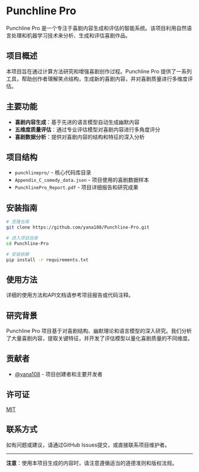 # Punchline Pro

Punchline Pro 是一个专注于喜剧内容生成和评估的智能系统。该项目利用自然语言处理和机器学习技术来分析、生成和评估喜剧作品。

## 项目概述

本项目旨在通过计算方法研究和增强喜剧创作过程。Punchline Pro 提供了一系列工具，帮助创作者理解笑点结构，生成新的喜剧内容，并对喜剧质量进行多维度评估。

## 主要功能

- **喜剧内容生成**：基于先进的语言模型自动生成幽默内容
- **五维度质量评估**：通过专业评估模型对喜剧内容进行多角度评分
- **喜剧数据分析**：提供对喜剧内容的结构和特征的深入分析

## 项目结构

- `punchlinepro/` - 核心代码库目录
- `Appendix_C_comedy_data.json` - 项目使用的喜剧数据样本
- `PunchlinePro_Report.pdf` - 项目详细报告和研究成果

## 安装指南

```bash
# 克隆仓库
git clone https://github.com/yana108/Punchline-Pro.git

# 进入项目目录
cd Punchline-Pro

# 安装依赖
pip install -r requirements.txt
```

## 使用方法

详细的使用方法和API文档请参考项目报告或代码注释。

## 研究背景

Punchline Pro 项目基于对喜剧结构、幽默理论和语言模型的深入研究。我们分析了大量喜剧内容，提取关键特征，并开发了评估模型以量化喜剧质量的不同维度。

## 贡献者

- [@yana108](https://github.com/yana108) - 项目创建者和主要开发者

## 许可证

[MIT](LICENSE)

## 联系方式

如有问题或建议，请通过GitHub Issues提交，或直接联系项目维护者。

---

**注意**：使用本项目生成的内容时，请注意遵循适当的道德准则和版权法规。
